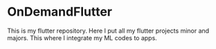 # OnDemandFlutter
This is my flutter repository. Here I put all my flutter projects minor and majors.
This where I integrate my ML codes to apps.
